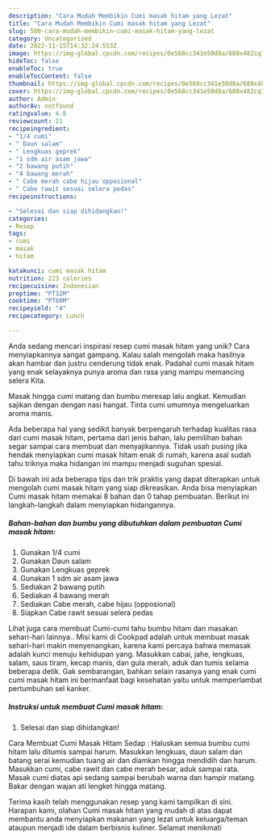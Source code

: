 ```yaml
---
description: "Cara Mudah Membikin Cumi masak hitam yang Lezat"
title: "Cara Mudah Membikin Cumi masak hitam yang Lezat"
slug: 500-cara-mudah-membikin-cumi-masak-hitam-yang-lezat
category: Uncategorized
date: 2022-11-15T14:32:24.553Z
image: https://img-global.cpcdn.com/recipes/0e568cc341e50d8a/680x482cq70/cumi-masak-hitam-foto-resep-utama.jpg
hideToc: false
enableToc: true
enableTocContent: false
thumbnail: https://img-global.cpcdn.com/recipes/0e568cc341e50d8a/680x482cq70/cumi-masak-hitam-foto-resep-utama.jpg
cover: https://img-global.cpcdn.com/recipes/0e568cc341e50d8a/680x482cq70/cumi-masak-hitam-foto-resep-utama.jpg
author: Admin
authorAv: notfound
ratingvalue: 4.8
reviewcount: 11
recipeingredient:
- "1/4 cumi"
- " Daun salam"
- " Lengkuas geprek"
- "1 sdm air asam jawa"
- "2 bawang putih"
- "4 bawang merah"
- " Cabe merah cabe hijau opposional"
- " Cabe rawit sesuai selera pedas"
recipeinstructions:

- "Selesai dan siap dihidangkan!"
categories:
- Resep
tags:
- cumi
- masak
- hitam

katakunci: cumi masak hitam 
nutrition: 223 calories
recipecuisine: Indonesian
preptime: "PT32M"
cooktime: "PT60M"
recipeyield: "4"
recipecategory: Lunch

---
```





Anda sedang mencari inspirasi resep cumi masak hitam yang unik? Cara menyiapkannya sangat gampang. Kalau salah mengolah maka hasilnya akan hambar dan justru cenderung tidak enak. Padahal cumi masak hitam yang enak selayaknya punya aroma dan rasa yang mampu memancing selera Kita.





Masak hingga cumi matang dan bumbu meresap lalu angkat. Kemudian sajikan dengan dengan nasi hangat. Tinta cumi umumnya mengeluarkan aroma manis.

Ada beberapa hal yang sedikit banyak berpengaruh terhadap kualitas rasa dari cumi masak hitam, pertama dari jenis bahan, lalu pemilihan bahan segar sampai cara membuat dan menyajikannya. Tidak usah pusing jika hendak menyiapkan cumi masak hitam enak di rumah, karena asal sudah tahu triknya maka hidangan ini mampu menjadi suguhan spesial.






Di bawah ini ada beberapa tips dan trik praktis yang dapat diterapkan untuk mengolah cumi masak hitam yang siap dikreasikan. Anda bisa menyiapkan Cumi masak hitam memakai 8 bahan dan 0 tahap pembuatan. Berikut ini langkah-langkah dalam menyiapkan hidangannya.

<!--inarticleads1-->

##### Bahan-bahan dan bumbu yang dibutuhkan dalam pembuatan Cumi masak hitam:

1. Gunakan 1/4 cumi
1. Gunakan  Daun salam
1. Gunakan  Lengkuas geprek
1. Gunakan 1 sdm air asam jawa
1. Sediakan 2 bawang putih
1. Sediakan 4 bawang merah
1. Sediakan  Cabe merah, cabe hijau (opposional)
1. Siapkan  Cabe rawit sesuai selera pedas


Lihat juga cara membuat Cumi-cumi tahu bumbu hitam dan masakan sehari-hari lainnya.. Misi kami di Cookpad adalah untuk membuat masak sehari-hari makin menyenangkan, karena kami percaya bahwa memasak adalah kunci menuju kehidupan yang. Masukkan cabai, jahe, lengkuas, salam, saus tiram, kecap manis, dan gula merah, aduk dan tumis selama beberapa detik. Gak sembarangan, bahkan selain rasanya yang enak cumi cumi masak hitam ini bermanfaat bagi kesehatan yaitu untuk memperlambat pertumbuhan sel kanker. 

<!--inarticleads2-->

##### Instruksi untuk membuat Cumi masak hitam:


1. Selesai dan siap dihidangkan!

Cara Membuat Cumi Masak Hitam Sedap : Haluskan semua bumbu cumi hitam lalu ditumis sampai harum. Masukkan lengkuas, daun salam dan batang serai kemudian tuang air dan diamkan hingga mendidih dan harum. Masukkan cumi, cabe rawit dan cabe merah besar, aduk sampai rata. Masak cumi diatas api sedang sampai berubah warna dan hampir matang. Bakar dengan wajan ati lengket hingga matang. 

Terima kasih telah menggunakan resep yang kami tampilkan di sini. Harapan kami, olahan Cumi masak hitam yang mudah di atas dapat membantu anda menyiapkan makanan yang lezat untuk keluarga/teman ataupun menjadi ide dalam berbisnis kuliner. Selamat menikmati
